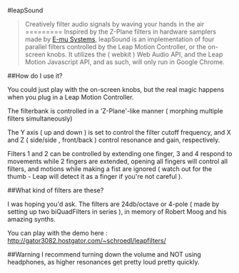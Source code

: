 #leapSound
>Creatively filter audio signals by waving your hands in the air
=========
Inspired by the Z-Plane filters in hardware samplers made by <a href="http://en.wikipedia.org/wiki/E-mu_Systems">E-mu Systems</a>, 
leapSound is an implementation of four parallel filters controlled by the Leap Motion Controller, or the on-screen knobs. It utilizes the ( webkit ) Web Audio API, and the Leap Motion Javascript API, and as such, will only
run in Google Chrome.

##How do I use it?

You could just play with the on-screen knobs, but the real magic happens when you plug in a Leap Motion Controller.

The filterbank is controlled in a 'Z-Plane'-like manner ( morphing multiple filters simultaneously)

The Y axis ( up and down ) is set to control the filter cutoff frequency, and X and Z ( side/side , front/back ) control resonance and gain, respectively.

Filters 1 and 2 can be controlled by extending one finger, 3 and 4 respond to movements while 2 fingers are extended, opening all fingers will control all filters, and motions while making a fist are ignored ( watch out for the thumb - Leap will detect it as a finger if you're not careful ).

##What kind of filters are these?

I was hoping you'd ask.  The filters are 24db/octave or 4-pole ( made by setting up two biQuadFilters in series ), in memory of Robert Moog and his amazing synths.

You can play with the demo here :  http://gator3082.hostgator.com/~schroedl/leapfilters/

##Warning
I recommend turning down the volume and NOT using headphones, as higher resonances get pretty loud pretty quickly.
